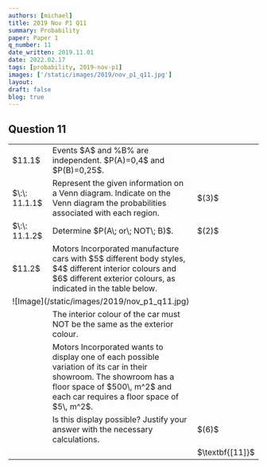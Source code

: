 ```yaml
---
authors: [michael]
title: 2019 Nov P1 Q11
summary: Probability
paper: Paper 1
q_number: 11
date_written: 2019.11.01
date: 2022.02.17
tags: [probability, 2019-nov-p1]
images: ['/static/images/2019/nov_p1_q11.jpg']
layout:
draft: false
blog: true
---
```


## Question 11

<table class="border-collapse">
  <tbody> 
    <tr>
      <td>$11.1$</td>
      <td>Events $A$ and %B% are independent. $P(A)=0,4$ and $P(B)=0,25$.</td>
      <td></td>
    </tr> 
    <tr>
      <td>$\:\: 11.1.1$</td>
      <td>Represent the given information on a Venn diagram. Indicate on the Venn diagram the probabilities associated with each region.</td>
      <td>$(3)$</td>
    </tr>
    <tr>
      <td>$\:\: 11.1.2$</td>
      <td>Determine $P(A\; or\; NOT\; B)$.</td>
      <td>$(2)$</td>
    </tr>
    <tr>
      <td>$11.2$</td>
      <td>Motors Incorporated manufacture cars with $5$ different body styles, $4$ different interior colours and $6$ different exterior colours, as indicated in the table below.</td>
      <td></td>
    </tr>
    <tr>
      <td colSpan="3">![Image](/static/images/2019/nov_p1_q11.jpg)</td>
    </tr>
    <tr>
      <td></td>
      <td>The interior colour of the car must NOT be the same as the exterior colour.</td>
      <td></td>
    </tr>
    <tr>
      <td></td>
      <td>Motors Incorporated wants to display one of each possible variation of its car in their showroom. The showroom has a floor space of $500\, m^2$ and each car requires a floor space of $5\, m^2$.</td>
      <td></td>
    </tr>
    <tr>
      <td></td>
      <td>Is this display possible? Justify your answer with the necessary calculations.</td>
      <td>$(6)$</td>
    </tr>
    <tr>
      <td></td>
      <td></td>
      <td>$\textbf{[11]}$</td>
    </tr>
  </tbody>
</table>
